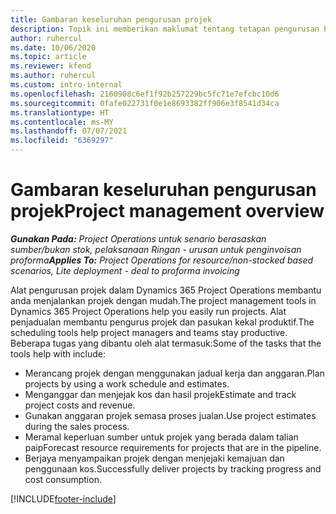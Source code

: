 ```yaml
---
title: Gambaran keseluruhan pengurusan projek
description: Topik ini memberikan maklumat tentang tetapan pengurusan Projek dalam Dynamics 365 Project Operations.
author: ruhercul
ms.date: 10/06/2020
ms.topic: article
ms.reviewer: kfend
ms.author: ruhercul
ms.custom: intro-internal
ms.openlocfilehash: 2160908c6ef1f92b257229bc5fc71e7efcbc10d6
ms.sourcegitcommit: 0fafe022731f0e1e8693382ff906e3f8541d34ca
ms.translationtype: HT
ms.contentlocale: ms-MY
ms.lasthandoff: 07/07/2021
ms.locfileid: "6369297"
---
```

# <a name="project-management-overview"></a><span data-ttu-id="3776f-103">Gambaran keseluruhan pengurusan projek</span><span class="sxs-lookup"><span data-stu-id="3776f-103">Project management overview</span></span>

<span data-ttu-id="3776f-104">_**Gunakan Pada:** Project Operations untuk senario berasaskan sumber/bukan stok, pelaksanaan Ringan - urusan untuk penginvoisan proforma_</span><span class="sxs-lookup"><span data-stu-id="3776f-104">_**Applies To:** Project Operations for resource/non-stocked based scenarios, Lite deployment - deal to proforma invoicing_</span></span>

<span data-ttu-id="3776f-105">Alat pengurusan projek dalam Dynamics 365 Project Operations membantu anda menjalankan projek dengan mudah.</span><span class="sxs-lookup"><span data-stu-id="3776f-105">The project management tools in Dynamics 365 Project Operations help you easily run projects.</span></span> <span data-ttu-id="3776f-106">Alat penjadualan membantu pengurus projek dan pasukan kekal produktif.</span><span class="sxs-lookup"><span data-stu-id="3776f-106">The scheduling tools help project managers and teams stay productive.</span></span> <span data-ttu-id="3776f-107">Beberapa tugas yang dibantu oleh alat termasuk:</span><span class="sxs-lookup"><span data-stu-id="3776f-107">Some of the tasks that the tools help with include:</span></span>

- <span data-ttu-id="3776f-108">Merancang projek dengan menggunakan jadual kerja dan anggaran.</span><span class="sxs-lookup"><span data-stu-id="3776f-108">Plan projects by using a work schedule and estimates.</span></span>
- <span data-ttu-id="3776f-109">Menganggar dan menjejak kos dan hasil projek</span><span class="sxs-lookup"><span data-stu-id="3776f-109">Estimate and track project costs and revenue.</span></span>
- <span data-ttu-id="3776f-110">Gunakan anggaran projek semasa proses jualan.</span><span class="sxs-lookup"><span data-stu-id="3776f-110">Use project estimates during the sales process.</span></span>
- <span data-ttu-id="3776f-111">Meramal keperluan sumber untuk projek yang berada dalam talian paip</span><span class="sxs-lookup"><span data-stu-id="3776f-111">Forecast resource requirements for projects that are in the pipeline.</span></span>
- <span data-ttu-id="3776f-112">Berjaya menyampaikan projek dengan menjejaki kemajuan dan penggunaan kos.</span><span class="sxs-lookup"><span data-stu-id="3776f-112">Successfully deliver projects by tracking progress and cost consumption.</span></span>


[!INCLUDE[footer-include](../includes/footer-banner.md)]